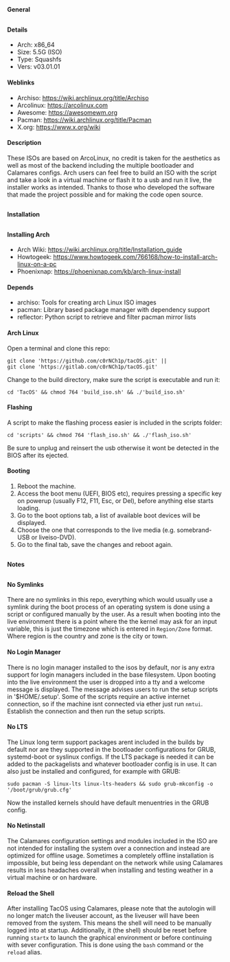 ##
#### General
##
#### Details
- Arch: x86_64  
- Size: 5.5G (ISO)  
- Type: Squashfs  
- Vers: v03.01.01
#### Weblinks
- Archiso: https://wiki.archlinux.org/title/Archiso  
- Arcolinux: https://arcolinux.com  
- Awesome: https://awesomewm.org  
- Pacman: https://wiki.archlinux.org/title/Pacman  
- X.org: https://www.x.org/wiki
#### Description
These ISOs are based on ArcoLinux, no credit is taken for the aesthetics as well as most
of the backend including the multiple bootloader and Calamares configs. Arch users can
feel free to build an ISO with the script and take a look in a virtual machine or flash it
to a usb and run it live, the installer works as intended. Thanks to those who developed
the software that made the project possible and for making the code open source.
##
#### Installation
##
#### Installing Arch
- Arch Wiki: https://wiki.archlinux.org/title/Installation_guide  
- Howtogeek: https://www.howtogeek.com/766168/how-to-install-arch-linux-on-a-pc  
- Phoenixnap: https://phoenixnap.com/kb/arch-linux-install
#### Depends
- archiso: Tools for creating arch Linux ISO images  
- pacman: Library based package manager with dependency support  
- reflector: Python script to retrieve and filter pacman mirror lists
#### Arch Linux
Open a terminal and clone this repo:
````shell
git clone 'https://github.com/c0rNCh1p/tacOS.git' ||
git clone 'https://gitlab.com/c0rNCh1p/tacOS.git'
````
Change to the build directory, make sure the script is executable and run it:
````shell
cd 'TacOS' && chmod 764 'build_iso.sh' && ./'build_iso.sh'
````
#### Flashing
A script to make the flashing process easier is included in the scripts folder:
````shell
cd 'scripts' && chmod 764 'flash_iso.sh' && ./'flash_iso.sh'
````
Be sure to unplug and reinsert the usb otherwise it wont be detected in the BIOS after its
ejected.
#### Booting
1. Reboot the machine.
2. Access the boot menu (UEFI, BIOS etc), requires pressing a specific key on powerup
(usually F12, F11, Esc, or Del), before anything else starts loading.
3. Go to the boot options tab, a list of available boot devices will be displayed.
4. Choose the one that corresponds to the live media (e.g. somebrand-USB or liveiso-DVD).
5. Go to the final tab, save the changes and reboot again.
##
#### Notes
##
#### No Symlinks
There are no symlinks in this repo, everything which would usually use a symlink during
the boot process of an operating system is done using a script or configured manually by
the user. As a result when booting into the live environment there is a point where the
the kernel may ask for an input variable, this is just the timezone which is entered in
`Region/Zone` format. Where region is the country and zone is the city or town.
#### No Login Manager
There is no login manager installed to the isos by default, nor is any extra support for
login managers included in the base filesystem. Upon booting into the live environment the
user is dropped into a tty and a welcome message is displayed. The message advises users
to run the setup scripts in '$HOME/.setup'. Some of the scripts require an active internet
connection, so if the machine isnt connected via ether just run `nmtui`. Establish the
connection and then run the setup scripts.
#### No LTS
The Linux long term support packages arent included in the builds by default nor are they
supported in the bootloader configurations for GRUB, systemd-boot or syslinux configs. If
the LTS package is needed it can be added to the packagelists and whatever bootloader
config is in use. It can also just be installed and configured, for example with GRUB:
````shell
sudo pacman -S linux-lts linux-lts-headers && sudo grub-mkconfig -o '/boot/grub/grub.cfg'
````
Now the installed kernels should have default menuentries in the GRUB config.
#### No Netinstall
The Calamares configuration settings and modules included in the ISO are not intended for
installing the system over a connection and instead are optimized for offline usage.
Sometimes a completely offline installation is impossible, but being less dependant on the
network while using Calamares results in less headaches overall when installing and
testing weather in a virtual machine or on hardware.
#### Reload the Shell
After installing TacOS using Calamares, please note that the autologin will no longer
match the liveuser account, as the liveuser will have been removed from the system. This
means the shell will need to be manually logged into at startup. Additionally, it (the
shell) should be reset before running `startx` to launch the graphical environment or
before continuing with sever configuration. This is done using the `bash` command or the
`reload` alias.
##
